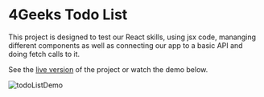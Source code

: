 # 4Geeks Todo List

This project is designed to test our React skills, using jsx code, mananging different components as well as connecting our app to a basic API and doing fetch calls to it. 

See the [live version](https://4-geeks-todo-list.vercel.app/) of the project or watch the demo below. 

![todoListDemo](https://github.com/gdwhittaker94/4Geeks_todo_list/assets/105855731/318cb42f-54c3-4ffa-96c2-f1a49c920d21)
